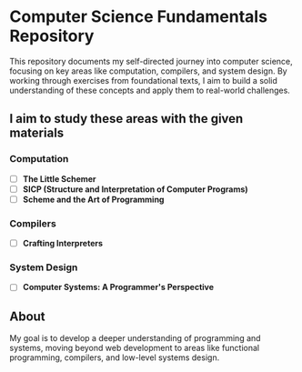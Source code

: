 # Computer Science Fundamentals Repository

This repository documents my self-directed journey into computer science, focusing on key areas like computation, compilers, and system design. By working through exercises from foundational texts, I aim to build a solid understanding of these concepts and apply them to real-world challenges.

## I aim to study these areas with the given materials

### Computation
- [ ] **The Little Schemer**
- [ ] **SICP (Structure and Interpretation of Computer Programs)**
- [ ] **Scheme and the Art of Programming**

### Compilers
- [ ] **Crafting Interpreters**

### System Design
- [ ] **Computer Systems: A Programmer's Perspective**

## About
My goal is to develop a deeper understanding of programming and systems, moving beyond web development to areas like functional programming, compilers, and low-level systems design.


